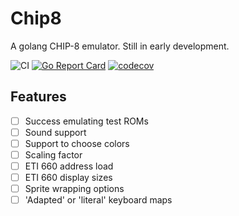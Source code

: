 # Chip8

A golang CHIP-8 emulator. Still in early development.

![CI](https://github.com/ibraimgm/chip8/workflows/CI/badge.svg)
[![Go Report Card](https://goreportcard.com/badge/github.com/ibraimgm/chip8)](https://goreportcard.com/report/github.com/ibraimgm/chip8)
[![codecov](https://codecov.io/gh/ibraimgm/chip8/branch/master/graph/badge.svg?token=ZI6CQLXEOI)](https://codecov.io/gh/ibraimgm/chip8)

## Features

- [ ] Success emulating test ROMs
- [ ] Sound support
- [ ] Support to choose colors
- [ ] Scaling factor
- [ ] ETI 660 address load
- [ ] ETI 660 display sizes
- [ ] Sprite wrapping options
- [ ] 'Adapted' or 'literal' keyboard maps
